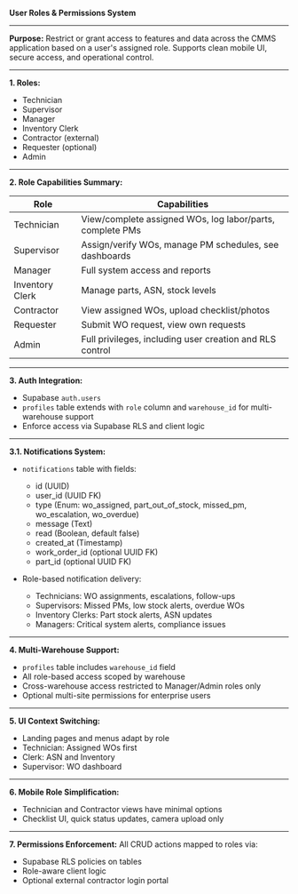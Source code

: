 **User Roles & Permissions System**

---

**Purpose:** Restrict or grant access to features and data across the CMMS application based on a
user's assigned role. Supports clean mobile UI, secure access, and operational control.

---

**1. Roles:**

- Technician
- Supervisor
- Manager
- Inventory Clerk
- Contractor (external)
- Requester (optional)
- Admin

---

**2. Role Capabilities Summary:**

| Role            | Capabilities                                              |
| --------------- | --------------------------------------------------------- |
| Technician      | View/complete assigned WOs, log labor/parts, complete PMs |
| Supervisor      | Assign/verify WOs, manage PM schedules, see dashboards    |
| Manager         | Full system access and reports                            |
| Inventory Clerk | Manage parts, ASN, stock levels                           |
| Contractor      | View assigned WOs, upload checklist/photos                |
| Requester       | Submit WO request, view own requests                      |
| Admin           | Full privileges, including user creation and RLS control  |

---

**3. Auth Integration:**

- Supabase `auth.users`
- `profiles` table extends with `role` column and `warehouse_id` for multi-warehouse support
- Enforce access via Supabase RLS and client logic

---

**3.1. Notifications System:**

- `notifications` table with fields:
  - id (UUID)
  - user_id (UUID FK)
  - type (Enum: wo_assigned, part_out_of_stock, missed_pm, wo_escalation, wo_overdue)
  - message (Text)
  - read (Boolean, default false)
  - created_at (Timestamp)
  - work_order_id (optional UUID FK)
  - part_id (optional UUID FK)

- Role-based notification delivery:
  - Technicians: WO assignments, escalations, follow-ups
  - Supervisors: Missed PMs, low stock alerts, overdue WOs
  - Inventory Clerks: Part stock alerts, ASN updates
  - Managers: Critical system alerts, compliance issues

---

**4. Multi-Warehouse Support:**

- `profiles` table includes `warehouse_id` field
- All role-based access scoped by warehouse
- Cross-warehouse access restricted to Manager/Admin roles only
- Optional multi-site permissions for enterprise users

---

**5. UI Context Switching:**

- Landing pages and menus adapt by role
- Technician: Assigned WOs first
- Clerk: ASN and Inventory
- Supervisor: WO dashboard

---

**6. Mobile Role Simplification:**

- Technician and Contractor views have minimal options
- Checklist UI, quick status updates, camera upload only

---

**7. Permissions Enforcement:** All CRUD actions mapped to roles via:

- Supabase RLS policies on tables
- Role-aware client logic
- Optional external contractor login portal

